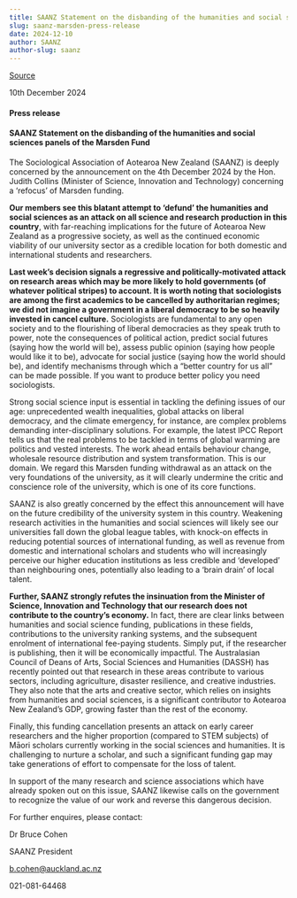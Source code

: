 ```yaml
---
title: SAANZ Statement on the disbanding of the humanities and social sciences panels of the Marsden Fund
slug: saanz-marsden-press-release
date: 2024-12-10
author: SAANZ
author-slug: saanz
---
```


[Source](/media/SAANZPressReleaseOnMarsden10.12.2024.pdf)

10th December 2024

#### Press release

#### SAANZ Statement on the disbanding of the humanities and social sciences panels of the Marsden Fund

The Sociological Association of Aotearoa New Zealand (SAANZ) is deeply concerned by the
announcement on the 4th December 2024 by the Hon. Judith Collins (Minister of Science,
Innovation and Technology) concerning a ‘refocus’ of Marsden funding.

**Our members see this blatant attempt to ‘defund’ the humanities and social sciences as
an attack on all science and research production in this country**, with far-reaching
implications for the future of Aotearoa New Zealand as a progressive society, as well as the
continued economic viability of our university sector as a credible location for both domestic
and international students and researchers.

**Last week’s decision signals a regressive and politically-motivated attack on research
areas which may be more likely to hold governments (of whatever political stripes) to
account. It is worth noting that sociologists are among the first academics to be cancelled
by authoritarian regimes; we did not imagine a government in a liberal democracy to be
so heavily invested in cancel culture.** Sociologists are fundamental to any open society and
to the flourishing of liberal democracies as they speak truth to power, note the consequences
of political action, predict social futures (saying how the world will be), assess public opinion
(saying how people would like it to be), advocate for social justice (saying how the world
should be), and identify mechanisms through which a “better country for us all” can be made
possible. If you want to produce better policy you need sociologists.

Strong social science input is essential in tackling the defining issues of our age: unprecedented
wealth inequalities, global attacks on liberal democracy, and the climate emergency, for
instance, are complex problems demanding inter-disciplinary solutions. For example, the latest
IPCC Report tells us that the real problems to be tackled in terms of global warming are politics
and vested interests. The work ahead entails behaviour change, wholesale resource distribution
and system transformation. This is our domain. We regard this Marsden funding withdrawal as
an attack on the very foundations of the university, as it will clearly undermine the critic and
conscience role of the university, which is one of its core functions.

SAANZ is also greatly concerned by the effect this announcement will have on the future
credibility of the university system in this country. Weakening research activities in the
humanities and social sciences will likely see our universities fall down the global league
tables, with knock-on effects in reducing potential sources of international funding, as well as
revenue from domestic and international scholars and students who will increasingly perceive
our higher education institutions as less credible and ‘developed’ than neighbouring ones,
potentially also leading to a ‘brain drain’ of local talent.

**Further, SAANZ strongly refutes the insinuation from the Minister of Science,
Innovation and Technology that our research does not contribute to the country’s
economy.** In fact, there are clear links between humanities and social science funding,
publications in these fields, contributions to the university ranking systems, and the subsequent
enrolment of international fee-paying students. Simply put, if the researcher is publishing, then
it will be economically impactful. The Australasian Council of Deans of Arts, Social Sciences
and Humanities (DASSH) has recently pointed out that research in these areas contribute to
various sectors, including agriculture, disaster resilience, and creative industries. They also
note that the arts and creative sector, which relies on insights from humanities and social
sciences, is a significant contributor to Aotearoa New Zealand’s GDP, growing faster than the
rest of the economy.

Finally, this funding cancellation presents an attack on early career researchers and the higher
proportion (compared to STEM subjects) of Māori scholars currently working in the social
sciences and humanities. It is challenging to nurture a scholar, and such a significant funding
gap may take generations of effort to compensate for the loss of talent.

In support of the many research and science associations which have already spoken out on
this issue, SAANZ likewise calls on the government to recognize the value of our work and
reverse this dangerous decision.

For further enquires, please contact:

Dr Bruce Cohen

SAANZ President

b.cohen@auckland.ac.nz

021-081-64468